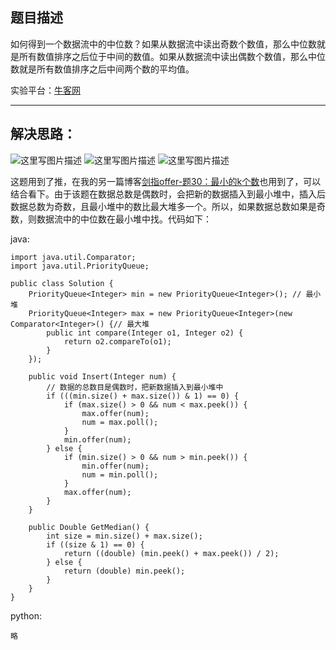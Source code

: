 **题目描述**
--------

如何得到一个数据流中的中位数？如果从数据流中读出奇数个数值，那么中位数就是所有数值排序之后位于中间的数值。如果从数据流中读出偶数个数值，那么中位数就是所有数值排序之后中间两个数的平均值。

实验平台：[牛客网](https://www.nowcoder.com/ta/coding-interviews?page=1)

----------


**解决思路：**
---------
![这里写图片描述](https://img-blog.csdn.net/20180424220651853?/2/text/aHR0cHM6Ly9ibG9nLmNzZG4ubmV0L3dhbmc0NTQ1OTIyOTc=/font/5a6L5L2T/fontsize/400/fill/I0JBQkFCMA==/dissolve/70)
![这里写图片描述](https://img-blog.csdn.net/20180424220658830?/2/text/aHR0cHM6Ly9ibG9nLmNzZG4ubmV0L3dhbmc0NTQ1OTIyOTc=/font/5a6L5L2T/fontsize/400/fill/I0JBQkFCMA==/dissolve/70)
![这里写图片描述](https://img-blog.csdn.net/20180424220705642?/2/text/aHR0cHM6Ly9ibG9nLmNzZG4ubmV0L3dhbmc0NTQ1OTIyOTc=/font/5a6L5L2T/fontsize/400/fill/I0JBQkFCMA==/dissolve/70)

这题用到了推，在我的另一篇博客[剑指offer-题30：最小的k个数](https://blog.csdn.net/wang454592297/article/details/79780024)也用到了，可以结合看下。由于该题在数据总数是偶数时，会把新的数据插入到最小堆中，插入后数据总数为奇数，且最小堆中的数比最大堆多一个。所以，如果数据总数如果是奇数，则数据流中的中位数在最小堆中找。代码如下：


java:
```
import java.util.Comparator;
import java.util.PriorityQueue;

public class Solution {
    PriorityQueue<Integer> min = new PriorityQueue<Integer>(); // 最小堆
	PriorityQueue<Integer> max = new PriorityQueue<Integer>(new Comparator<Integer>() {// 最大堆
		public int compare(Integer o1, Integer o2) {
			return o2.compareTo(o1);
		}
	});

	public void Insert(Integer num) {
		// 数据的总数目是偶数时，把新数据插入到最小堆中
		if (((min.size() + max.size()) & 1) == 0) {
			if (max.size() > 0 && num < max.peek()) {
				max.offer(num);
				num = max.poll();
			}
			min.offer(num);
		} else {
			if (min.size() > 0 && num > min.peek()) {
				min.offer(num);
				num = min.poll();
			}
			max.offer(num);
		}
	}

	public Double GetMedian() {
		int size = min.size() + max.size();
		if ((size & 1) == 0) {
			return ((double) (min.peek() + max.peek()) / 2);
		} else {
			return (double) min.peek();
		}
	}
}
```


python:
```
略
```